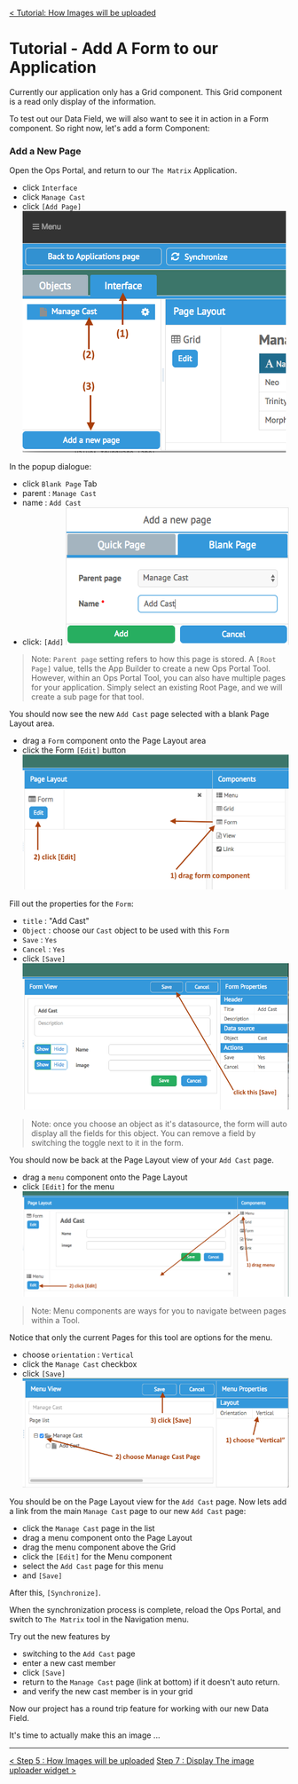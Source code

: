 [< Tutorial: How Images will be uploaded](tutorial_step5.md)
# Tutorial - Add A Form to our Application
Currently our application only has a Grid component.  This Grid component is a read only display of the information.  

To test out our Data Field, we will also want to see it in action in a Form component.  So right now, let's add a form Component:

### Add a New Page
Open the Ops Portal, and return to our `The Matrix` Application.

- click `Interface`
- click `Manage Cast`
- click `[Add Page]`
![addPage](images/step6_addPage.png "Add a new Page")

In the popup dialogue:

- click `Blank Page` Tab
- parent : `Manage Cast` 
- name : `Add Cast`
- click: `[Add]`
![addPage2](images/step6_addPage2.png "Add a new Page2")
> Note:  `Parent page` setting refers to how this page is stored.  A `[Root Page]` value, tells the App Builder to create a new Ops Portal Tool.  However, within an Ops Portal Tool, you can also have multiple pages for your application.  Simply select an existing Root Page, and we will create a sub page for that tool.

You should now see the new `Add Cast` page selected with a blank Page Layout area.

- drag a `Form` component onto the Page Layout area
- click the Form `[Edit]` button
![dragForm](images/step6_dragForm.png "Add a Form")

Fill out the properties for the `Form`:

- `title` : "Add Cast"
- `Object` : choose our `Cast` object to be used with this `Form`
- `Save` : `Yes`
- `Cancel` : `Yes`
- click `[Save]`
![formProperties](images/step6_formProperties.png "Form Properties")
> Note: once you choose an object as it's datasource, the form will auto display all the fields for this object.  You can remove a field by switching the toggle next to it in the form.

You should now be back at the Page Layout view of your `Add Cast` page.  

- drag a `menu` component onto the Page Layout
- click `[Edit]` for the menu
![dragMenu](images/step6_dragMenu.png "Add a Menu")
> Note: Menu components are ways for you to navigate between pages within a Tool.  

Notice that only the current Pages for this tool are options for the menu.

- choose `orientation` : `Vertical`
- click the `Manage Cast` checkbox 
- click `[Save]`
![menuProperties](images/step6_menuProperties.png "Menu Properties")

You should be on the Page Layout view for the `Add Cast` page. Now lets add a link from the main `Manage Cast` page to our new `Add Cast` page:

- click the `Manage Cast` page in the list
- drag a menu component onto the Page Layout
- drag the menu component above the Grid
- click the `[Edit]` for the Menu component
- select the `Add Cast` page for this menu
- and `[Save]`


After this, `[Synchronize]`.

When the synchronization process is complete, reload the Ops Portal, and switch to `The Matrix` tool in the Navigation menu.

Try out the new features by 

- switching to the `Add Cast` page
- enter a new cast member
- click `[Save]`
- return to the `Manage Cast` page (link at bottom) if it doesn't auto return.
- and verify the new cast member is in your grid


Now our project has a round trip feature for working with our new Data Field.  

It's time to actually make this an image ...

---
[< Step 5 : How Images will be uploaded](tutorial_step5.md)
[Step 7 : Display The image uploader widget >](tutorial_step7.md) 